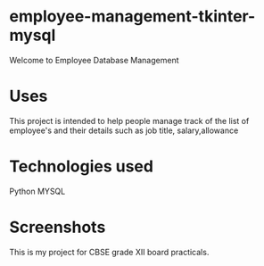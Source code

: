 # employee-management-tkinter-mysql

Welcome to Employee Database Management


# Uses
This project is intended to help people manage track of the list of employee's and their details such as job title, salary,allowance

# Technologies used
Python
MYSQL

# Screenshots


This is my project for CBSE grade XII board practicals.
